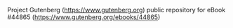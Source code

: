 Project Gutenberg (https://www.gutenberg.org) public repository for eBook #44865 (https://www.gutenberg.org/ebooks/44865)
